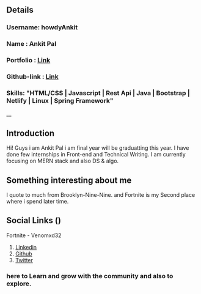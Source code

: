 ## Details

### Username: howdyAnkit

### Name : Ankit Pal

### Portfolio : [Link](https://palankit.netlify.com)

### Github-link : [Link](https://github.com/howdyAnkit)

### Skills: "HTML/CSS | Javascript | Rest Api | Java | Bootstrap | Netlify | Linux | Spring Framework"

\_\_

## Introduction

Hi! Guys i am Ankit Pal i am final year will be graduatting this year. I have done few internships in Front-end and Technical Writing. I am currently focusing on MERN stack and also DS & algo.

## Something interesting about me

I quote to much from Brooklyn-Nine-Nine.
and Fortnite is my Second place where i spend later time.

## Social Links ()

Fortnite - Venomxd32

1. [Linkedin](https://www.linkedin.com/in/ankit-p-632a72109/)
2. [Github](https://github.com/howdyAnkit)
3. [Twitter](https://twitter.com/howdy_ankit)

### here to Learn and grow with the community and also to explore.
